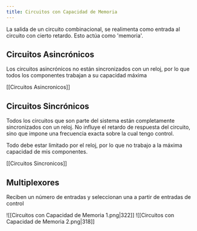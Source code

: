 ```yaml
---
title: Circuitos con Capacidad de Memoria
---
```


La salida de un circuito combinacional, se realimenta como entrada al circuito con cierto retardo. Esto actúa como 'memoria'.

## Circuitos Asincrónicos

Los circuitos asincrónicos no están sincronizados con un reloj, por lo que todos los componentes trabajan a su capacidad máxima

[[Circuitos Asincronicos]]

## Circuitos Sincrónicos

Todos los circuitos que son parte del sistema están completamente sincronizados con un reloj. No influye el retardo de respuesta del circuito, sino que impone una frecuencia exacta sobre la cual tengo control.

Todo debe estar limitado por el reloj, por lo que no trabajo a la máxima capacidad de mis componentes.

[[Circuitos Sincronicos]]

## Multiplexores

Reciben un número de entradas y seleccionan una a partir de entradas de control

![[Circuitos con Capacidad de Memoria 1.png|322]] ![[Circuitos con Capacidad de Memoria 2.png|318]]
